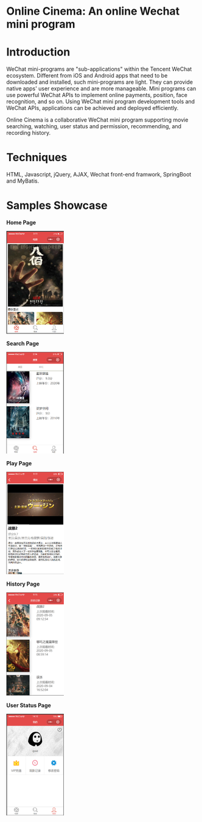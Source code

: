 # Online Cinema: An online Wechat mini program

# Introduction

WeChat mini-programs are "sub-applications" within the Tencent WeChat ecosystem. Different from iOS and Android apps that need to be downloaded and installed, such mini-programs are light. They can provide native apps' user experience and are more manageable. Mini programs can use powerful WeChat APIs to implement online payments, position, face recognition, and so on. Using WeChat mini program development tools and WeChat APIs, applications can be achieved and deployed efficiently. 

Online Cinema is a collaborative WeChat mini program supporting movie searching, watching, user status and permission, recommending, and recording history. 

# Techniques

HTML, Javascript, jQuery, AJAX, Wechat front-end framwork, SpringBoot and MyBatis. 

# Samples Showcase

**Home Page**

<img src="pics/homepage.png" width=30%>

**Search Page**

<img src="pics/searchpage.png" width=30%>

**Play Page**

<img src="pics/displaypage.png" width=30%>

**History Page**

<img src="pics/history.png" width=30%>

**User Status Page**

<img src="pics/userstatus.png" width=30%>

